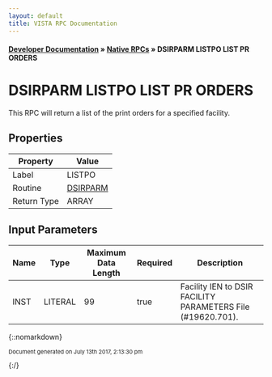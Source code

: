 ```yaml
---
layout: default
title: VISTA RPC Documentation
---
```


#### [Developer Documentation](../index) &#187; [Native RPCs](TableOfContents) &#187; DSIRPARM LISTPO LIST PR ORDERS<br/>
# DSIRPARM LISTPO LIST PR ORDERS

This RPC will return a list of the print orders for a specified facility.

## Properties

Property | Value
--- | ---
Label | LISTPO
Routine | [DSIRPARM](http://code.osehra.org/dox/Routine_DSIRPARM_source.html)
Return Type | ARRAY


## Input Parameters

Name | Type | Maximum Data Length | Required | Description
--- | --- | --- | --- | ---
INST | LITERAL | 99 | true | Facility IEN to DSIR FACILITY PARAMETERS File (#19620.701).



{::nomarkdown} <br/><p style="font-size: 11px">Document generated on July 13th 2017, 2:13:30 pm</p>{:/}